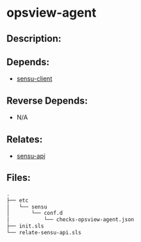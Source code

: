 # opsview-agent

## Description:



## Depends:

  -  [sensu-client](/salt/sensu-client)

## Reverse Depends:

  -  N/A

## Relates:

  -  [sensu-api](/salt/sensu-api)

## Files:

```bash
.
├── etc
│   └── sensu
│       └── conf.d
│           └── checks-opsview-agent.json
├── init.sls
└── relate-sensu-api.sls
```
